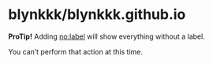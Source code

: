 # blynkkk/blynkkk.github.io

**ProTip!** Adding [no:label](https://github.com/blynkkk/blynkkk.github.io/issues?q=is%3Apr+is%3Aopen+no%3Alabel) will show everything without a label.

 You can’t perform that action at this time. 

